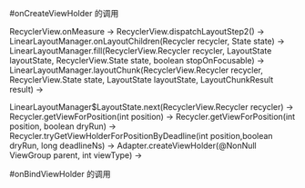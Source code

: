 #onCreateViewHolder 的调用

RecyclerView.onMeasure ->
RecyclerView.dispatchLayoutStep2() ->
LinearLayoutManager.onLayoutChildren(Recycler recycler, State state) ->
LinearLayoutManager.fill(RecyclerView.Recycler recycler, LayoutState layoutState,
                                    RecyclerView.State state, boolean stopOnFocusable) ->
LinearLayoutManager.layoutChunk(RecyclerView.Recycler recycler, RecyclerView.State state,
                                           LayoutState layoutState, LayoutChunkResult result) ->
                                           
LinearLayoutManager$LayoutState.next(RecyclerView.Recycler recycler) ->
Recycler.getViewForPosition(int position)  ->
Recycler.getViewForPosition(int position, boolean dryRun) ->
Recycler.tryGetViewHolderForPositionByDeadline(int position,boolean dryRun, long deadlineNs)  ->
Adapter.createViewHolder(@NonNull ViewGroup parent, int viewType)  ->

#onBindViewHolder 的调用
